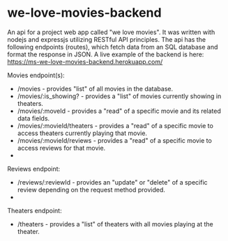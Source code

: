 # we-love-movies-backend
An api for a project web app called "we love movies". 
It was written with nodejs and expressjs utilizing RESTful API principles. 
The api has the following endpoints (routes), which fetch data from an SQL database and format the response in JSON.
A live example of the backend is here: https://ms-we-love-movies-backend.herokuapp.com/

Movies endpoint(s):
* /movies - provides "list" of all movies in the database. 
* /movies/:is_showing? - provides a "list" of movies currently showing in theaters.
* /movies/:moveId - provides a "read" of a specific movie and its related data fields. 
* /movies/:movieId/theaters - provides a "read" of a specific movie to access theaters currently playing  that movie. 
* /movies/:movieId/reviews - provides a "read" of a specific movie to access reviews for that movie.
*  
Reviews endpoint:
* /reviews/:reviewId - provides an "update" or  "delete" of a specific review depending on the request method provided. 
* 
Theaters endpoint: 
* /theaters - provides a "list" of theaters with all movies playing at the theater. 

